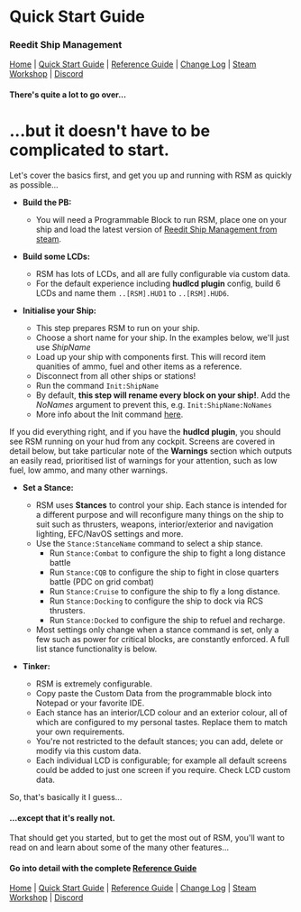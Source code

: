 ﻿# Quick Start Guide
### Reedit Ship Management
[Home](https://github.com/christorreed/ReeditShipManagement/) | [Quick Start Guide](https://github.com/christorreed/ReeditShipManagement/blob/main/README.QuickStartGuide.md) | [Reference Guide](https://github.com/christorreed/ReeditShipManagement/blob/main/README.ReferenceGuide.md) | [Change Log](https://github.com/christorreed/ReeditShipManagement/blob/main/README.ChangeLog.md) | [Steam Workshop](https://steamcommunity.com/sharedfiles/filedetails/?id=2911212140) | [Discord](https://discord.gg/tq3H4sem66) 

#### There's quite a lot to go over...

# ...but it doesn't have to be complicated to start.

Let's cover the basics first, and get you up and running with RSM as quickly as possible...

* **Build the PB:**
	* You will need a Programmable Block to run RSM, place one on your ship and load the latest version of [Reedit Ship Management from steam](https://steamcommunity.com/sharedfiles/filedetails/?id=2911212140).

* **Build some LCDs:**
	* RSM has lots of LCDs, and all are fully configurable via custom data.
	* For the default experience including **hudlcd plugin** config, build 6 LCDs and name them `..[RSM].HUD1` to `..[RSM].HUD6`.

* **Initialise your Ship:**
	* This step prepares RSM to run on your ship.
	* Choose a short name for your ship. In the examples below, we'll just use *ShipName*
	* Load up your ship with components first. This will record item quanities of ammo, fuel and other items as a reference.
	* Disconnect from all other ships or stations!
	* Run the command `Init:ShipName`
	* By default, **this step will rename every block on your ship!**. Add the *NoNames* argument to prevent this, e.g. `Init:ShipName:NoNames`
	* More info about the Init command [here](https://github.com/christorreed/ReeditShipManagement/blob/main/README.ReferenceGuide.md#init).

If you did everything right, and if you have the **hudlcd plugin**, you should see RSM running on your hud from any cockpit. Screens are covered in detail below, but take particular note of the **Warnings** section which outputs an easily read, prioritised list of warnings for your attention, such as low fuel, low ammo, and many other warnings.

* **Set a Stance:**
	* RSM uses **Stances** to control your ship. Each stance is intended for a different purpose and will reconfigure many things on the ship to suit such as thrusters, weapons, interior/exterior and navigation lighting, EFC/NavOS settings and more.
	* Use the `Stance:StanceName` command to select a ship stance.
		* Run `Stance:Combat` to configure the ship to fight a long distance battle
		* Run `Stance:CQB` to configure the ship to fight in close quarters battle (PDC on grid combat)
		* Run `Stance:Cruise` to configure the ship to fly a long distance.
		* Run `Stance:Docking` to configure the ship to dock via RCS thrusters.
		* Run `Stance:Docked` to configure the ship to refuel and recharge.
	* Most settings only change when a stance command is set, only a few such as power for critical blocks, are constantly enforced.  A full list stance functionality is below.

* **Tinker:**
	* RSM is extremely configurable.
	* Copy paste the Custom Data from the programmable block into Notepad or your favorite IDE.
	* Each stance has an interior/LCD colour and an exterior colour, all of which are configured to my personal tastes. Replace them to match your own requirements.
	* You're not restricted to the default stances; you can add, delete or modify via this custom data.
	* Each individual LCD is configurable; for example all default screens could be added to just one screen if you require.  Check LCD custom data.

So, that's basically it I guess...

#### ...except that it's really not.

That should get you started, but to get the most out of RSM, you'll want to read on and learn about some of the many other features...

#### Go into detail with the complete [Reference Guide](https://github.com/christorreed/ReeditShipManagement/blob/main/README.ReferenceGuide.md)

[Home](https://github.com/christorreed/ReeditShipManagement/) | [Quick Start Guide](https://github.com/christorreed/ReeditShipManagement/blob/main/README.QuickStartGuide.md) | [Reference Guide](https://github.com/christorreed/ReeditShipManagement/blob/main/README.ReferenceGuide.md) | [Change Log](https://github.com/christorreed/ReeditShipManagement/blob/main/README.ChangeLog.md) | [Steam Workshop](https://steamcommunity.com/sharedfiles/filedetails/?id=2911212140) | [Discord](https://discord.gg/tq3H4sem66) 